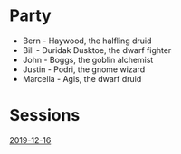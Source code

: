 # Party
* Bern - Haywood, the halfling druid
* Bill - Duridak Dusktoe, the dwarf fighter
* John - Boggs, the goblin alchemist
* Justin - Podri, the gnome wizard
* Marcella - Agis, the dwarf druid

# Sessions
[2019-12-16](2019-12-16.md)
